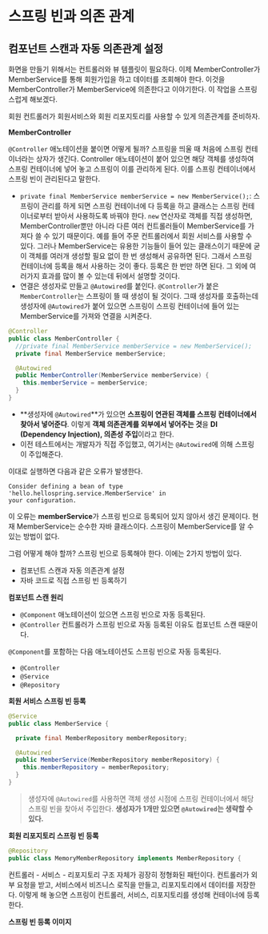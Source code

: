 # 스프링 빈과 의존 관계

## 컴포넌트 스캔과 자동 의존관계 설정

화면을 만들기 위해서는 컨트롤러와 뷰 템플릿이 필요하다. 이제 MemberController가 MemberService를 통해 회원가입을 하고 데이터를 조회해야 한다. 이것을 MemberController가 MemberService에 의존한다고 이야기한다. 이 작업을 스프링 스럽게 해보겠다.

회원 컨트롤러가 회원서비스와 회원 리포지토리를 사용할 수 있게 의존관계를 준비하자.

**MemberController**

`@Controller` 애노테이션을 붙이면 어떻게 될까? 스프링을 띄울 때 처음에 스프링 컨테이너라는 상자가 생긴다. Controller 애노테이션이 붙어 있으면 해당 객체를 생성하여 스프링 컨테이너에 넣어 놓고 스프링이 이를 관리하게 된다. 이를 스프링 컨테이너에서 스프링 빈이 관리된다고 말한다. 

- `private final MemberService memberService = new MemberService();`: 스프링이 관리를 하게 되면 스프링 컨테이너에 다 등록을 하고 클래스는 스프링 컨테이너로부터 받아서 사용하도록 바꿔야 한다. `new` 연산자로 객체를 직접 생성하면, MemberController뿐만 아니라 다른 여러 컨트롤러들이 MemberService를 가져다 쓸 수 있기 때문이다. 예를 들어 주문 컨트롤러에서 회원 서비스를 사용할 수 있다. 그러나 MemberService는 유용한 기능들이 들어 있는 클래스이기 때문에 굳이 객체를 여러개 생성할 필요 없이 한 번 생성해서 공유하면 된다. 그래서 스프링 컨테이너에 등록을 해서 사용하는 것이 좋다. 등록은 한 번만 하면 된다. 그 외에 여러가지 효과를 많이 볼 수 있는데 뒤에서 설명할 것이다. 
- 연결은 생성자로 만들고 `@Autowired`를 붙인다. `@Controller`가 붙은 `MemberController`는 스프링이 뜰 때 생성이 될 것이다. 그때 생성자를 호출하는데 생성자에 `@Autowired`가 붙어 있으면 스프링이 스프링 컨테이너에 들어 있는 MemberService를 가져와 연결을 시켜준다. 

```java
@Controller
public class MemberController {
  //private final MemberService memberService = new MemberService();
  private final MemberService memberService;

  @Autowired
  public MemberController(MemberService memberService) {
    this.memberService = memberService;
  }
}
```

- **생성자에 `@Autowired`**가 있으면 **스프링이 연관된 객체를 스프링 컨테이너에서 찾아서 넣어준다**. 이렇게 **객체 의존관계를 외부에서 넣어주는 것**을 **DI (Dependency Injection), 의존성 주입**이라고 한다. 
- 이전 테스트에서는 개발자가 직접 주입했고, 여기서는 `@Autowired`에 의해 스프링이 주입해준다.

이대로 실행하면 다음과 같은 오류가 발생한다.

```
Consider defining a bean of type 'hello.hellospring.service.MemberService' in
your configuration.
```

이 오류는 **memberService**가 스프링 빈으로 등록되어 있지 않아서 생긴 문제이다. 현재 MemberService는 순수한 자바 클래스이다. 스프링이 MemberService를 알 수 있는 방법이 없다. 

그럼 어떻게 해야 할까?  스프링 빈으로 등록해야 한다. 이에는 2가지 방법이 있다.

- 컴포넌트 스캔과 자동 의존관계 설정
- 자바 코드로 직접 스프링 빈 등록하기

**컴포넌트 스캔 원리**

- `@Component` 애노테이션이 있으면 스프링 빈으로 자동 등록된다. 
- `@Controller` 컨트롤러가 스프링 빈으로 자동 등록된 이유도 컴포넌트 스캔 때문이다.

`@Component`를 포함하는 다음 애노테이션도 스프링 빈으로 자동 등록된다.

- `@Controller`
- `@Service`
- `@Repository`

**회원 서비스 스프링 빈 등록**

```java
@Service
public class MemberService {

  private final MemberRepository memberRepository;

  @Autowired
  public MemberService(MemberRepository memberRepository) {
    this.memberRepository = memberRepository;
  }
}
```

> 생성자에 `@Autowired`를 사용하면 객체 생성 시점에 스프링 컨테이너에서 해당 스프링 빈을 찾아서 주입한다. **생성자가 1개만 있으면 `@Autowired`는 생략할 수 있다.** 

**회원 리포지토리 스프링 빈 등록**

```java
@Repository
public class MemoryMemberRepository implements MemberRepository {
```

컨트롤러 - 서비스 - 리포지토리 구조 자체가 굉장히 정형화된 패턴이다. 컨트롤러가 외부 요청을 받고, 서비스에서 비즈니스 로직을 만들고, 리포지토리에서 데이터를 저장한다. 이렇게 해 놓으면 스프링이 컨트롤러, 서비스, 리포지토리를 생성해 컨테이너에 등록한다. 

**스프링 빈 등록 이미지**



